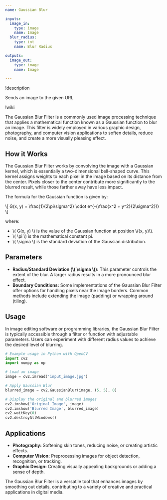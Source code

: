 ```yaml
---
name: Gaussian Blur

inputs:
  image_in:
    type: image
    name: Image
  blur_radius:
    type: int
    name: Blur Radius

outputs:
  image_out:
    type: image
    name: Image

---
```


!description

Sends an image to the given URL

!wiki

The Gaussian Blur Filter is a commonly used image processing technique that applies a mathematical function known as a Gaussian function to blur an image. This filter is widely employed in various graphic design, photography, and computer vision applications to soften details, reduce noise, and create a more visually pleasing effect.

## How it Works

The Gaussian Blur Filter works by convolving the image with a Gaussian kernel, which is essentially a two-dimensional bell-shaped curve. This kernel assigns weights to each pixel in the image based on its distance from the center. Pixels closer to the center contribute more significantly to the blurred result, while those farther away have less impact.

The formula for the Gaussian function is given by:

\\[ G(x, y) = \frac{1}{2\pi\sigma^2} \cdot e^{-(\frac{x^2 + y^2}{2\sigma^2})} \\]

where:
- \\( G(x, y) \\) is the value of the Gaussian function at position \\((x, y)\\).
- \\( \pi \\) is the mathematical constant pi.
- \\( \sigma \\) is the standard deviation of the Gaussian distribution.

## Parameters

- **Radius/Standard Deviation (\\( \sigma \\)):** This parameter controls the extent of the blur. A larger radius results in a more pronounced blur effect.
- **Boundary Conditions:** Some implementations of the Gaussian Blur Filter offer options for handling pixels near the image borders. Common methods include extending the image (padding) or wrapping around (tiling).

## Usage

In image editing software or programming libraries, the Gaussian Blur Filter is typically accessible through a filter or function with adjustable parameters. Users can experiment with different radius values to achieve the desired level of blurring.

```python
# Example usage in Python with OpenCV
import cv2
import numpy as np

# Load an image
image = cv2.imread('input_image.jpg')

# Apply Gaussian Blur
blurred_image = cv2.GaussianBlur(image, (5, 5), 0)

# Display the original and blurred images
cv2.imshow('Original Image', image)
cv2.imshow('Blurred Image', blurred_image)
cv2.waitKey(0)
cv2.destroyAllWindows()
```

## Applications

* **Photography:** Softening skin tones, reducing noise, or creating artistic effects.
* **Computer Vision:** Preprocessing images for object detection, recognition, or tracking.
* **Graphic Design:** Creating visually appealing backgrounds or adding a sense of depth.

The Gaussian Blur Filter is a versatile tool that enhances images by smoothing out details, contributing to a variety of creative and practical applications in digital media.
